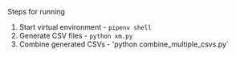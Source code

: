 Steps for running

1. Start virtual environment - `pipenv shell`
2. Generate CSV files - `python xm.py`
3. Combine generated CSVs - 'python combine_multiple_csvs.py`
